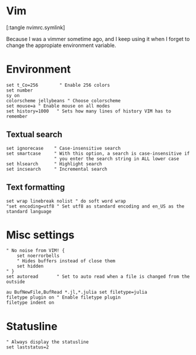 # Vim
[:tangle nvimrc.symlink]

Because I was a vimmer sometime ago, and I keep using it when I forget to change the appropiate environment variable.

# Environment
```
set t_Co=256        " Enable 256 colors
set number
sy on
colorscheme jellybeans " Choose colorscheme
set mouse=a " Enable mouse on all modes
set history=1000   " Sets how many lines of history VIM has to remember
```

## Textual search
```
set ignorecase    " Case-insensitive search
set smartcase     " With this option, a search is case-insensitive if
                  " you enter the search string in ALL lower case
set hlsearch      " Highlight search
set incsearch     " Incremental search
```

## Text formatting
```
set wrap linebreak nolist " do soft word wrap
"set encoding=utf8 " Set utf8 as standard encoding and en_US as the standard language
```

# Misc settings
```
" No noise from VIM! {
    set noerrorbells
    " Hides buffers instead of close them
    set hidden
" }
set autoread       " Set to auto read when a file is changed from the outside

au BufNewFile,BufRead *.jl,*.julia set filetype=julia
filetype plugin on " Enable filetype plugin
filetype indent on
```

# Statusline
```
" Always display the statusline
set laststatus=2
```


